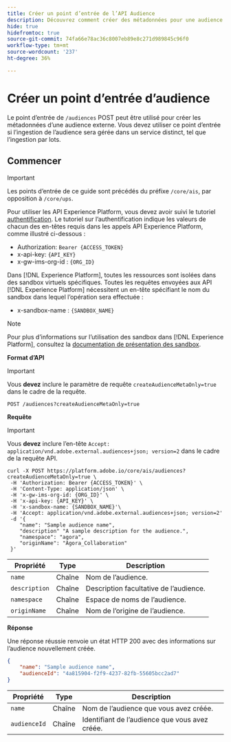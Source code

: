 ```yaml
---
title: Créer un point d’entrée de l’API Audience
description: Découvrez comment créer des métadonnées pour une audience externe à l’aide de l’API .
hide: true
hidefromtoc: true
source-git-commit: 74fa66e78ac36c8007eb89e8c271d989845c96f0
workflow-type: tm+mt
source-wordcount: '237'
ht-degree: 36%

---
```



# Créer un point d’entrée d’audience

Le point d’entrée de `/audiences` POST peut être utilisé pour créer les métadonnées d’une audience externe. Vous devez utiliser ce point d’entrée si l’ingestion de l’audience sera gérée dans un service distinct, tel que l’ingestion par lots.

## Commencer

>[!IMPORTANT]
>
>Les points d’entrée de ce guide sont précédés du préfixe `/core/ais`, par opposition à `/core/ups`.

Pour utiliser les API Experience Platform, vous devez avoir suivi le tutoriel [authentification](https://experienceleague.adobe.com/docs/experience-platform/landing/platform-apis/api-authentication.html?lang=fr). Le tutoriel sur l’authentification indique les valeurs de chacun des en-têtes requis dans les appels API Experience Platform, comme illustré ci-dessous :

- Authorization: `Bearer {ACCESS_TOKEN}`
- x-api-key: `{API_KEY}`
- x-gw-ims-org-id : `{ORG_ID}`

Dans [!DNL Experience Platform], toutes les ressources sont isolées dans des sandbox virtuels spécifiques. Toutes les requêtes envoyées aux API [!DNL Experience Platform] nécessitent un en-tête spécifiant le nom du sandbox dans lequel l’opération sera effectuée :

- x-sandbox-name : `{SANDBOX_NAME}`

>[!NOTE]
>
>Pour plus d’informations sur l’utilisation des sandbox dans [!DNL Experience Platform], consultez la [documentation de présentation des sandbox](../../sandboxes/home.md).

**Format d’API**

>[!IMPORTANT]
>
>Vous **devez** inclure le paramètre de requête `createAudienceMetaOnly=true` dans le cadre de la requête.

```http
POST /audiences?createAudienceMetaOnly=true
```

**Requête**

>[!IMPORTANT]
>
>Vous **devez** inclure l’en-tête `Accept: application/vnd.adobe.external.audiences+json; version=2` dans le cadre de la requête API.

```shell
curl -X POST https://platform.adobe.io/core/ais/audiences?createAudienceMetaOnly=true \
 -H 'Authorization: Bearer {ACCESS_TOKEN}' \
 -H 'Content-Type: application/json' \
 -H 'x-gw-ims-org-id: {ORG_ID}' \
 -H 'x-api-key: {API_KEY}' \
 -H 'x-sandbox-name: {SANDBOX_NAME}'\
 -H 'Accept: application/vnd.adobe.external.audiences+json; version=2'
 -d '{
    "name": "Sample audience name",
    "description" "A sample description for the audience.",
    "namespace": "agora",
    "originName": "Agora_Collaboration"
 }'
```

| Propriété | Type | Description |
| -------- | ---- | ----------- |
| `name` | Chaîne | Nom de l’audience. |
| `description` | Chaîne | Description facultative de l’audience. |
| `namespace` | Chaîne | Espace de noms de l’audience. |
| `originName` | Chaîne | Nom de l’origine de l’audience. |

**Réponse**

Une réponse réussie renvoie un état HTTP 200 avec des informations sur l’audience nouvellement créée.

```json
{
    "name": "Sample audience name",
    "audienceId": "4a815904-f2f9-4237-82fb-55605bcc2ad7"
}
```

| Propriété | Type | Description |
| -------- | ---- | ----------- |
| `name` | Chaîne | Nom de l’audience que vous avez créée. |
| `audienceId` | Chaîne | Identifiant de l’audience que vous avez créée. |
